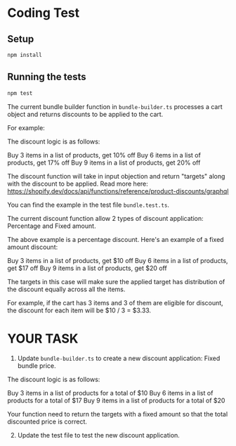 # Coding Test

## Setup

```bash
npm install
```

## Running the tests

```bash
npm test
```

The current bundle builder function in `bundle-builder.ts` processes a cart object and returns discounts to be applied to the cart.

For example:

The discount logic is as follows:

Buy 3 items in a list of products, get 10% off
Buy 6 items in a list of products, get 17% off
Buy 9 items in a list of products, get 20% off

The discount function will take in input objection and return "targets" along with the discount to be applied. Read more here: https://shopify.dev/docs/api/functions/reference/product-discounts/graphql

You can find the example in the test file `bundle.test.ts`.

The current discount function allow 2 types of discount application: Percentage and Fixed amount.

The above example is a percentage discount. Here's an example of a fixed amount discount:

Buy 3 items in a list of products, get $10 off
Buy 6 items in a list of products, get $17 off
Buy 9 items in a list of products, get $20 off

The targets in this case will make sure the applied target has distribution of the discount equally across all the items.

For example, if the cart has 3 items and 3 of them are eligible for discount, the discount for each item will be $10 / 3 = $3.33.

# YOUR TASK

1. Update `bundle-builder.ts` to create a new discount application: Fixed bundle price.

The discount logic is as follows:

Buy 3 items in a list of products for a total of $10
Buy 6 items in a list of products for a total of $17
Buy 9 items in a list of products for a total of $20

Your function need to return the targets with a fixed amount so that the total discounted price is correct.

2. Update the test file to test the new discount application.